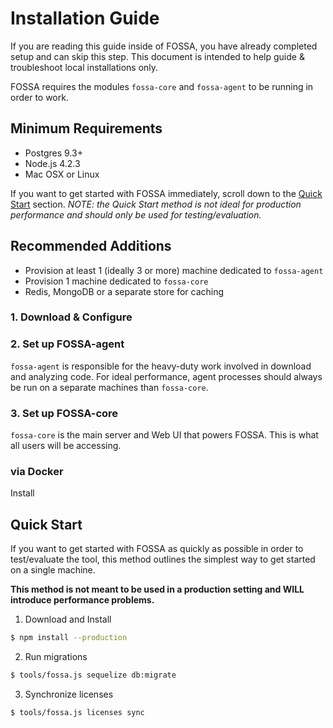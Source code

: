 # Installation Guide

If you are reading this guide inside of FOSSA, you have already completed setup and can skip this step.  This document is intended to help guide & troubleshoot local installations only.

FOSSA requires the modules `fossa-core` and `fossa-agent` to be running in order to work.

## Minimum Requirements

- Postgres 9.3+
- Node.js 4.2.3
- Mac OSX or Linux

If you want to get started with FOSSA immediately, scroll down to the [Quick Start](#quick-start) section. *NOTE: the Quick Start method is not ideal for production performance and should only be used for testing/evaluation.*

## Recommended Additions

- Provision at least 1 (ideally 3 or more) machine dedicated to `fossa-agent`
- Provision 1 machine dedicated to `fossa-core`
- Redis, MongoDB or a separate store for caching

### 1. Download & Configure



### 2. Set up FOSSA-agent

`fossa-agent` is responsible for the heavy-duty work involved in download and analyzing code.  For ideal performance, agent processes should always be run on a separate machines than `fossa-core`.



### 3. Set up FOSSA-core

`fossa-core` is the main server and Web UI that powers FOSSA.  This is what all users will be accessing.

### via Docker

Install

## Quick Start<a name="quick-start"> </a>

If you want to get started with FOSSA as quickly as possible in order to test/evaluate the tool, this method outlines the simplest way to get started on a single machine.

**This method is not meant to be used in a production setting and WILL introduce performance problems.**

 1. Download and Install
   ````bash
   $ npm install --production
   ````

 2. Run migrations
  ````bash
  $ tools/fossa.js sequelize db:migrate
  ````

 3. Synchronize licenses
  ````bash
  $ tools/fossa.js licenses sync
  ````
